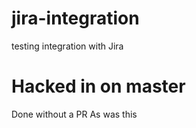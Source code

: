 # jira-integration #
testing integration with Jira
# Hacked in on master #
Done without a PR
As was this
